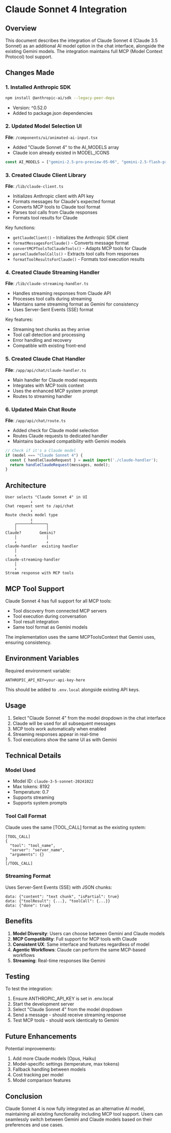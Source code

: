 # Claude Sonnet 4 Integration

## Overview

This document describes the integration of Claude Sonnet 4 (Claude 3.5 Sonnet) as an additional AI model option in the chat interface, alongside the existing Gemini models. The integration maintains full MCP (Model Context Protocol) tool support.

## Changes Made

### 1. Installed Anthropic SDK
```bash
npm install @anthropic-ai/sdk --legacy-peer-deps
```
- Version: ^0.52.0
- Added to package.json dependencies

### 2. Updated Model Selection UI
**File**: `/components/ui/animated-ai-input.tsx`
- Added "Claude Sonnet 4" to the AI_MODELS array
- Claude icon already existed in MODEL_ICONS

```typescript
const AI_MODELS = ["gemini-2.5-pro-preview-05-06", "gemini-2.5-flash-preview-05-20", "gemini-2.0-flash-exp", "Claude Sonnet 4"]
```

### 3. Created Claude Client Library
**File**: `/lib/claude-client.ts`
- Initializes Anthropic client with API key
- Formats messages for Claude's expected format
- Converts MCP tools to Claude tool format
- Parses tool calls from Claude responses
- Formats tool results for Claude

Key functions:
- `getClaudeClient()` - Initializes the Anthropic SDK client
- `formatMessagesForClaude()` - Converts message format
- `convertMCPToolsToClaudeTools()` - Adapts MCP tools for Claude
- `parseClaudeToolCalls()` - Extracts tool calls from responses
- `formatToolResultsForClaude()` - Formats tool execution results

### 4. Created Claude Streaming Handler
**File**: `/lib/claude-streaming-handler.ts`
- Handles streaming responses from Claude API
- Processes tool calls during streaming
- Maintains same streaming format as Gemini for consistency
- Uses Server-Sent Events (SSE) format

Key features:
- Streaming text chunks as they arrive
- Tool call detection and processing
- Error handling and recovery
- Compatible with existing front-end

### 5. Created Claude Chat Handler
**File**: `/app/api/chat/claude-handler.ts`
- Main handler for Claude model requests
- Integrates with MCP tools context
- Uses the enhanced MCP system prompt
- Routes to streaming handler

### 6. Updated Main Chat Route
**File**: `/app/api/chat/route.ts`
- Added check for Claude model selection
- Routes Claude requests to dedicated handler
- Maintains backward compatibility with Gemini models

```typescript
// Check if it's a Claude model
if (model === "Claude Sonnet 4") {
  const { handleClaudeRequest } = await import('./claude-handler');
  return handleClaudeRequest(messages, model);
}
```

## Architecture

```
User selects "Claude Sonnet 4" in UI
           ↓
Chat request sent to /api/chat
           ↓
Route checks model type
           ↓
    ┌──────┴──────┐
    │             │
Claude?        Gemini?
    │             │
    ↓             ↓
claude-handler  existing handler
    │
    ↓
claude-streaming-handler
    │
    ↓
Stream response with MCP tools
```

## MCP Tool Support

Claude Sonnet 4 has full support for all MCP tools:
- Tool discovery from connected MCP servers
- Tool execution during conversation
- Tool result integration
- Same tool format as Gemini models

The implementation uses the same MCPToolsContext that Gemini uses, ensuring consistency.

## Environment Variables

Required environment variable:
```
ANTHROPIC_API_KEY=your-api-key-here
```

This should be added to `.env.local` alongside existing API keys.

## Usage

1. Select "Claude Sonnet 4" from the model dropdown in the chat interface
2. Claude will be used for all subsequent messages
3. MCP tools work automatically when enabled
4. Streaming responses appear in real-time
5. Tool executions show the same UI as with Gemini

## Technical Details

### Model Used
- Model ID: `claude-3-5-sonnet-20241022`
- Max tokens: 8192
- Temperature: 0.7
- Supports streaming
- Supports system prompts

### Tool Call Format
Claude uses the same [TOOL_CALL] format as the existing system:
```
[TOOL_CALL]
{
  "tool": "tool_name",
  "server": "server_name",
  "arguments": {}
}
[/TOOL_CALL]
```

### Streaming Format
Uses Server-Sent Events (SSE) with JSON chunks:
```
data: {"content": "text chunk", "isPartial": true}
data: {"toolResult": {...}, "toolCall": {...}}
data: {"done": true}
```

## Benefits

1. **Model Diversity**: Users can choose between Gemini and Claude models
2. **MCP Compatibility**: Full support for MCP tools with Claude
3. **Consistent UX**: Same interface and features regardless of model
4. **Agentic Workflows**: Claude can perform the same MCP-based workflows
5. **Streaming**: Real-time responses like Gemini

## Testing

To test the integration:
1. Ensure ANTHROPIC_API_KEY is set in .env.local
2. Start the development server
3. Select "Claude Sonnet 4" from the model dropdown
4. Send a message - should receive streaming response
5. Test MCP tools - should work identically to Gemini

## Future Enhancements

Potential improvements:
1. Add more Claude models (Opus, Haiku)
2. Model-specific settings (temperature, max tokens)
3. Fallback handling between models
4. Cost tracking per model
5. Model comparison features

## Conclusion

Claude Sonnet 4 is now fully integrated as an alternative AI model, maintaining all existing functionality including MCP tool support. Users can seamlessly switch between Gemini and Claude models based on their preferences and use cases.